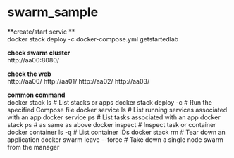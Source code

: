 # swarm_sample

**create/start servic **  
docker stack deploy -c docker-compose.yml getstartedlab

**check swarm cluster**  
http://aa00:8080/

**check the web**  
http://aa00/
http://aa01/
http://aa02/
http://aa03/

**common command**  
docker stack ls                                            # List stacks or apps
docker stack deploy -c <composefile> <appname>  # Run the specified Compose file
docker service ls                 # List running services associated with an app
docker service ps <service>                  # List tasks associated with an app
docker stack ps  <service>                                    # as same as above
docker inspect <task or container>                   # Inspect task or container
docker container ls -q                                      # List container IDs
docker stack rm <appname>                             # Tear down an application
docker swarm leave --force      # Take down a single node swarm from the manager

